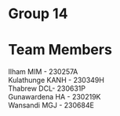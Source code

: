 # Group 14 
# Team Members
Ilham MIM - 230257A<br>
Kulathunge KANH - 230349H<br>
Thabrew DCL- 230631P<br>
Gunawardena HA - 230219K<br>
Wansandi MGJ - 230684E<br>
